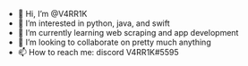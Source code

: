 - 👋 Hi, I’m @V4RR1K
- 👀 I’m interested in python, java, and swift
- 🌱 I’m currently learning web scraping and app development
- 💞️ I’m looking to collaborate on pretty much anything
- 📫 How to reach me: discord V4RR1K#5595

